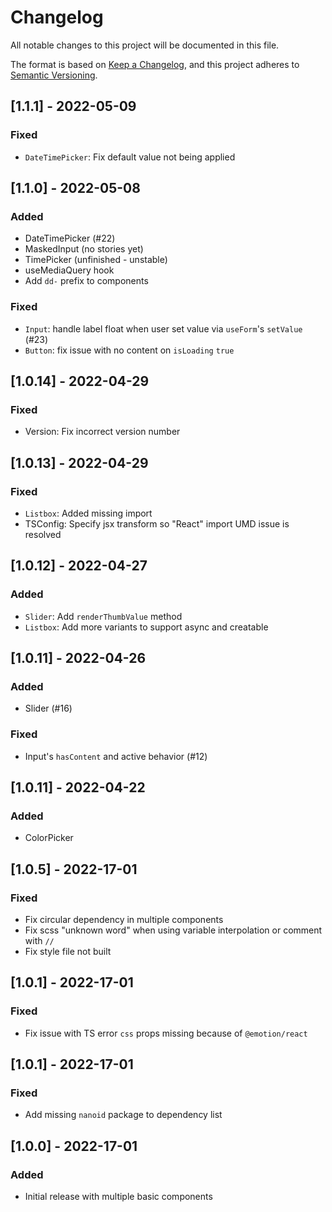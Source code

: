 # Changelog

All notable changes to this project will be documented in this file.

The format is based on [Keep a Changelog](https://keepachangelog.com/en/1.0.0/),
and this project adheres to [Semantic Versioning](https://semver.org/spec/v2.0.0.html).

## [1.1.1] - 2022-05-09

### Fixed

- `DateTimePicker`: Fix default value not being applied

## [1.1.0] - 2022-05-08

### Added

- DateTimePicker (#22)
- MaskedInput (no stories yet)
- TimePicker (unfinished - unstable)
- useMediaQuery hook
- Add `dd-` prefix to components

### Fixed

- `Input`: handle label float when user set value via `useForm`'s `setValue` (#23)
- `Button`: fix issue with no content on `isLoading` `true`

## [1.0.14] - 2022-04-29

### Fixed

- Version: Fix incorrect version number

## [1.0.13] - 2022-04-29

### Fixed

- `Listbox`: Added missing import
- TSConfig: Specify jsx transform so "React" import UMD issue is resolved

## [1.0.12] - 2022-04-27

### Added

- `Slider`: Add `renderThumbValue` method
- `Listbox`: Add more variants to support async and creatable

## [1.0.11] - 2022-04-26

### Added

- Slider (#16)

### Fixed

- Input's `hasContent` and active behavior (#12)

## [1.0.11] - 2022-04-22

### Added

- ColorPicker

## [1.0.5] - 2022-17-01

### Fixed

- Fix circular dependency in multiple components
- Fix scss "unknown word" when using variable interpolation or comment with `//`
- Fix style file not built

## [1.0.1] - 2022-17-01

### Fixed

- Fix issue with TS error `css` props missing because of `@emotion/react`

## [1.0.1] - 2022-17-01

### Fixed

- Add missing `nanoid` package to dependency list

## [1.0.0] - 2022-17-01

### Added

- Initial release with multiple basic components
